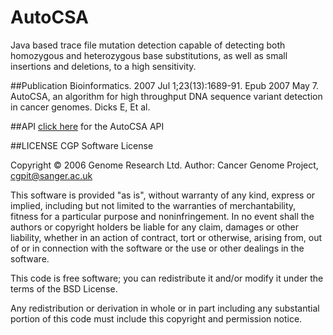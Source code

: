 # AutoCSA
Java based trace file mutation detection capable of detecting both homozygous and heterozygous base substitutions, as well as small insertions and deletions, to a high sensitivity.

##Publication
Bioinformatics. 2007 Jul 1;23(13):1689-91. Epub 2007 May 7.
AutoCSA, an algorithm for high throughput DNA sequence variant detection in cancer genomes.
Dicks E, Et al.

##API
[click here](http://cancerit.github.io/AutoCSA/docs/api/) for the AutoCSA API

##LICENSE
CGP Software License

Copyright © 2006 Genome Research Ltd.
Author: Cancer Genome Project, cgpit@sanger.ac.uk

This software is provided "as is", without warranty of any kind, express or implied, including but not limited to the warranties of merchantability, fitness for a particular purpose and noninfringement. In no event shall the authors or copyright holders be liable for any claim, damages or other liability, whether in an action of contract, tort or otherwise, arising from, out of or in connection with the software or the use or other dealings in the software.

This code is free software; you can redistribute it and/or modify it under the terms of the BSD License.

Any redistribution or derivation in whole or in part including any substantial portion of this code must include this copyright and permission notice.
